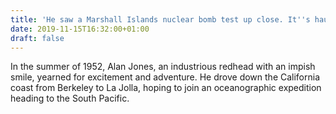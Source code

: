 ```yaml
---
title: 'He saw a Marshall Islands nuclear bomb test up close. It''s haunted him since 1952'
date: 2019-11-15T16:32:00+01:00
draft: false
---
```


In the summer of 1952, Alan Jones, an industrious redhead with an impish smile, yearned for excitement and adventure. He drove down the California coast from Berkeley to La Jolla, hoping to join an oceanographic expedition heading to the South Pacific.